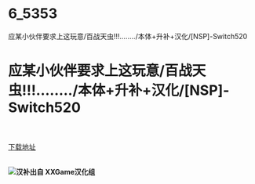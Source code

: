 # 6_5353
应某小伙伴要求上这玩意/百战天虫!!!……../本体+升补+汉化/[NSP]-Switch520
# 应某小伙伴要求上这玩意/百战天虫!!!……../本体+升补+汉化/[NSP]-Switch520
 <br/></br>
[下载地址](https://www.switch520.cc/article/5353 "下载地址")
<br/></br>

<p><img src="http://lalaxiaojiejie.cf/upload/art/20200804-1/a3393eec6aeb36200174c9fea400d7cb.jpg"><strong>汉补出自 XXGame汉化组</strong></p>
